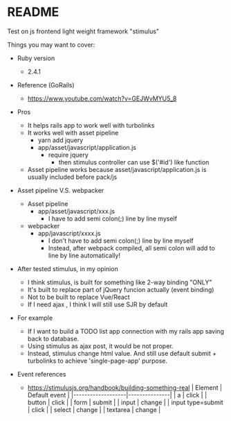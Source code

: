 # README

Test on js frontend light weight framework "stimulus"

Things you may want to cover:

* Ruby version
  * 2.4.1

* Reference (GoRails)
  * https://www.youtube.com/watch?v=GEJWvMYU5_8

* Pros
  * It helps rails app to work well with turbolinks
  * It works well with asset pipeline
    * yarn add jquery
    * app/asset/javascript/application.js
      * require jquery
        * then stimulus controller can use $('#id') like function
  * Asset pipeline works because asset/javascript/application.js is usually included before pack/js
* Asset pipeline V.S. webpacker
  * Asset pipeline
    * app/asset/javascript/xxx.js
      * I have to add semi colon(;) line by line myself
  * webpacker
    * app/javascript/xxxx.js
      * I don't have to add semi colon(;) line by line myself
      * Instead, after webpack compiled, all semi colon will add to line by line automatically!

* After tested stimulus, in my opinion
  * I think stimulus, is built for something like 2-way binding "ONLY"
  * It's built to replace part of jQuery funcion actually (event binding)
  * Not to be built to replace Vue/React
  * If I need ajax , I think I will still use SJR by default

* For example
  * If I want to build a TODO list app connection with my rails app saving back to database.
  * Using stimulus as ajax post, it would be not proper.
  * Instead, stimulus change html value. And still use default submit + turbolinks to achieve 'single-page-app' purpose.

* Event references
  * https://stimulusjs.org/handbook/building-something-real
    | Element           | Default event |
    |-------------------|---------------|
    | a                 | click         |
    | button            | click         |
    | form              | submit        |
    | input             | change        |
    | input type=submit | click         |
    | select            | change        |
    | textarea          | change        |
